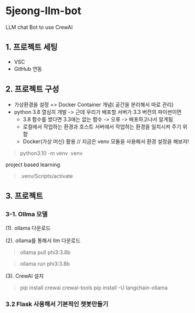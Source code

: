 # 5jeong-llm-bot
LLM chat Bot to use CrewAI

## 1. 프로젝트 세팅

- VSC
- GitHub 연동

## 2. 프로젝트 구성
- 가상환경을 설정 => Docker Container 개념( 공간을 분리해서 따로 관리)
- python 3.8 열심히 개발 -> 근데 우리가 배포할 서버가 3.3 버전의 파이썬이면
  - 3.8 함수를 썼다면 3.3에는 없는 함수 -> 오류 -> 배포하고나서 알게됨
  - 로컬에서 작업하는 환경과 호스트 서버에서 작업하는 환경을 일치시켜 주기 위함
  - Docker(가상 머신) 활용 // 지금은 venv 모듈을 사용해서 환경 설정을 해보자!



> python3.10 -m venv .venv 


project based learning

> .venv/Scripts/activate

## 3. 프로젝트

### 3-1. Ollma 모델

(1). ollama 다운로드

(2). ollama를 통해서 llm 다운로드

> ollama pull phi3:3.8b

> ollama run phi3:3.8b

(3). CrewAI 설치
> pip install crewai crewai-tools
> pip install -U langchain-ollama
### 3.2 Flask 사용해서 기본적인 챗봇만들기
